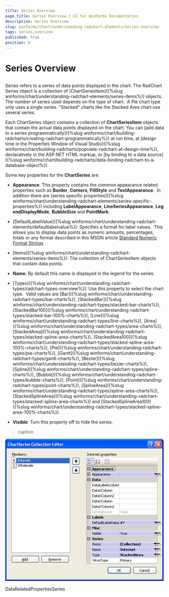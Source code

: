 ```yaml
---
title: Series Overview
page_title: Series Overview | UI for WinForms Documentation
description: Series Overview
slug: winforms/chart/understanding-radchart-elements/series-overview
tags: series,overview
published: True
position: 8
---
```


# Series Overview



## 

Series refers to a series of data points displayed in the chart. The RadChart Series object is a collection of [ChartSeriesItem]({%slug winforms/chart/understanding-radchart-elements/series-items%}) objects.  The number of series used depends on the type of chart.  A Pie chart type only uses a single series. "Stacked" charts like the Stacked Area chart use several series.

Each ChartSeries object contains a collection of __ChartSeriesItem__ objects that contain the actual data points displayed on the chart. You can [add data to a series programmatically]({%slug winforms/chart/building-radcharts/creating-radchart-programmatically%}) at run time, at [design time in the Properties Window of Visual Studio]({%slug winforms/chart/building-radcharts/populate-radchart-at-design-time%}), declaratively in the ASP.NET HTML markup, or [by binding to a data source]({%slug winforms/chart/building-radcharts/data-binding-radchart-to-a-database-object%}). 

Some key properties for the __ChartSeries__ are: 

* __Appearance__: This property contains the common appearance related properties such as __Border__, __Corners__, __FillStyle__ and __TextAppearance__.  In addition there are [series specific properties]({%slug winforms/chart/understanding-radchart-elements/series-specific-properties%}) including __LabelAppearance__, __LineSeriesAppearance__, __LegendDisplayMode__, __BubbleSize__ and __PointMark__.   


* [DefaultLabelValue]({%slug winforms/chart/understanding-radchart-elements/defaultlabelvalue%}): Specifies a format for label values.  This allows you to display data points as numeric amounts, percentages, totals or any format described in this MSDN article [Standard Numeric Format Strings](http://msdn2.microsoft.com/en-us/library/dwhawy9k.aspx)

* [Items]({%slug winforms/chart/understanding-radchart-elements/series-items%}): The collection of ChartSeriesItem objects that contain data points. 

        

* __Name__: By default this name is displayed in the legend for the series. 


* [Types]({%slug winforms/chart/understanding-radchart-types/radchart-types-overview%}): Use this property to select the chart type.  Valid values are [Bar]({%slug winforms/chart/understanding-radchart-types/bar-charts%}), [StackedBar]({%slug winforms/chart/understanding-radchart-types/stacked-bar-charts%}), [StackedBar100]({%slug winforms/chart/understanding-radchart-types/stacked-bar-100%-charts%}), [Line]({%slug winforms/chart/understanding-radchart-types/line-charts%}), [Area]({%slug winforms/chart/understanding-radchart-types/area-charts%}), [StackedArea]({%slug winforms/chart/understanding-radchart-types/stacked-spline-area-charts%}), [StackedArea100]({%slug winforms/chart/understanding-radchart-types/stacked-spline-area-100%-charts%}), [Pie]({%slug winforms/chart/understanding-radchart-types/pie-charts%}), [Gantt]({%slug winforms/chart/understanding-radchart-types/gantt-charts%}), [Bezier]({%slug winforms/chart/understanding-radchart-types/bezier-charts%}), [Spline]({%slug winforms/chart/understanding-radchart-types/spline-charts%}), [Bubble]({%slug winforms/chart/understanding-radchart-types/bubble-charts%}), [Point]({%slug winforms/chart/understanding-radchart-types/point-charts%}), [SplineArea]({%slug winforms/chart/understanding-radchart-types/spline-area-charts%}), [StackedSplineArea]({%slug winforms/chart/understanding-radchart-types/stacked-spline-area-charts%}) and [StackedSplineArea100]({%slug winforms/chart/understanding-radchart-types/stacked-spline-area-100%-charts%}). 


* __Visible__: Turn this property off to hide the series.
>caption 

![chart-undestanding-radchart-elements-series-overview 001](images/chart-undestanding-radchart-elements-series-overview001.png)

DataRelatedPropertiesSeries
